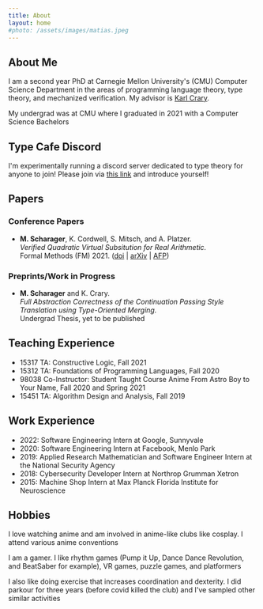 ```yaml
---
title: About
layout: home
#photo: /assets/images/matias.jpeg
---
```


About Me
--------

I am a second year PhD at Carnegie Mellon University's (CMU) Computer Science Department in the areas of programming language theory, type theory, and mechanized verification. My advisor is [Karl Crary](http://www.cs.cmu.edu/~crary/).

My undergrad was at CMU where I graduated in 2021 with a Computer Science Bachelors

Type Cafe Discord
-----------------

I'm experimentally running a discord server dedicated to type theory for anyone to join! Please join via [this link](https://discord.gg/MphYSdC3nx) and introduce yourself!

Papers
------
### Conference Papers

- **M. Scharager**, K. Cordwell, S. Mitsch, and A. Platzer.  
_Verified Quadratic Virtual Subsitution for Real Arithmetic._  
Formal Methods (FM) 2021. ([doi](https://link.springer.com/chapter/10.1007%2F978-3-030-90870-6_11) | [arXiv](https://arxiv.org/pdf/2105.14183.pdf) | [AFP](https://www.isa-afp.org/entries/Virtual_Substitution.html))


### Preprints/Work in Progress

- **M. Scharager** and K. Crary.  
_Full Abstraction Correctness of the Continuation Passing Style Translation using Type-Oriented Merging._  
Undergrad Thesis, yet to be published

Teaching Experience
-------------------
- 15317 TA: Constructive Logic, Fall 2021
- 15312 TA: Foundations of Programming Languages, Fall 2020
- 98038 Co-Instructor: Student Taught Course Anime From Astro Boy to Your Name, Fall 2020 and Spring 2021
- 15451 TA: Algorithm Design and Analysis, Fall 2019

Work Experience
---------------

- 2022: Software Engineering Intern at Google, Sunnyvale
- 2020: Software Engineering Intern at Facebook, Menlo Park
- 2019: Applied Research Mathematician and Software Engineer Intern at the National Security Agency
- 2018: Cybersecurity Developer Intern at Northrop Grumman Xetron
- 2015: Machine Shop Intern at Max Planck Florida Institute for Neuroscience

Hobbies
-------
I love watching anime and am involved in anime-like clubs like cosplay. I attend various anime conventions

I am a gamer. I like rhythm games (Pump it Up, Dance Dance Revolution, and BeatSaber for example), VR games, puzzle games, and platformers

I also like doing exercise that increases coordination and dexterity. I did parkour for three years (before covid killed the club) and I've sampled other similar activities